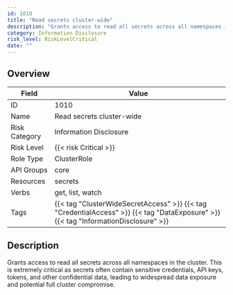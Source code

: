 ```yaml
---
id: 1010
title: "Read secrets cluster-wide"
description: "Grants access to read all secrets across all namespaces in the cluster. This is extremely critical as secrets often contain sensitive credentials, API keys, tokens, and other confidential data, leading to widespread data exposure and potential full cluster compromise."
category: Information Disclosure
risk_level: RiskLevelCritical
date: ""
---
```


## Overview

| Field         | Value                                                                                                                               |
| ------------- | ----------------------------------------------------------------------------------------------------------------------------------- |
| ID            | 1010                                                                                                                                |
| Name          | Read secrets cluster-wide                                                                                                           |
| Risk Category | Information Disclosure                                                                                                              |
| Risk Level    | {{< risk Critical >}}                                                                                                               |
| Role Type     | ClusterRole                                                                                                                         |
| API Groups    | core                                                                                                                                |
| Resources     | secrets                                                                                                                             |
| Verbs         | get, list, watch                                                                                                                    |
| Tags          | {{< tag "ClusterWideSecretAccess" >}} {{< tag "CredentialAccess" >}} {{< tag "DataExposure" >}} {{< tag "InformationDisclosure" >}} |

## Description

Grants access to read all secrets across all namespaces in the cluster. This is extremely critical as secrets often contain sensitive credentials, API keys, tokens, and other confidential data, leading to widespread data exposure and potential full cluster compromise.
